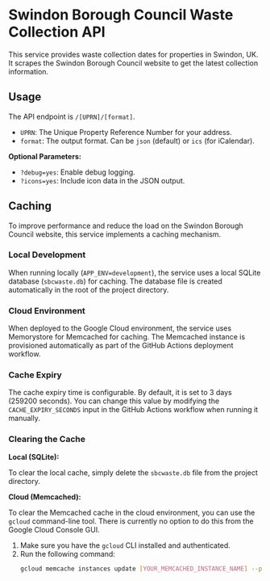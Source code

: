 # Swindon Borough Council Waste Collection API

This service provides waste collection dates for properties in Swindon, UK. It scrapes the Swindon Borough Council website to get the latest collection information.

## Usage

The API endpoint is `/[UPRN]/[format]`.

-   `UPRN`: The Unique Property Reference Number for your address.
-   `format`: The output format. Can be `json` (default) or `ics` (for iCalendar).

**Optional Parameters:**

-   `?debug=yes`: Enable debug logging.
-   `?icons=yes`: Include icon data in the JSON output.

## Caching

To improve performance and reduce the load on the Swindon Borough Council website, this service implements a caching mechanism.

### Local Development

When running locally (`APP_ENV=development`), the service uses a local SQLite database (`sbcwaste.db`) for caching. The database file is created automatically in the root of the project directory.

### Cloud Environment

When deployed to the Google Cloud environment, the service uses Memorystore for Memcached for caching. The Memcached instance is provisioned automatically as part of the GitHub Actions deployment workflow.

### Cache Expiry

The cache expiry time is configurable. By default, it is set to 3 days (259200 seconds). You can change this value by modifying the `CACHE_EXPIRY_SECONDS` input in the GitHub Actions workflow when running it manually.

### Clearing the Cache

**Local (SQLite):**

To clear the local cache, simply delete the `sbcwaste.db` file from the project directory.

**Cloud (Memcached):**

To clear the Memcached cache in the cloud environment, you can use the `gcloud` command-line tool. There is currently no option to do this from the Google Cloud Console GUI.

1.  Make sure you have the `gcloud` CLI installed and authenticated.
2.  Run the following command:
    ```sh
    gcloud memcache instances update [YOUR_MEMCACHED_INSTANCE_NAME] --project=[YOUR_PROJECT_ID] --region=[YOUR_REGION] --clear-cache
    ```

